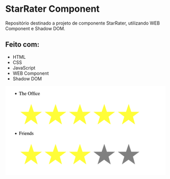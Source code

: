 # StarRater Component
Repositório destinado a projeto de componente StarRater, utilizando WEB Component e Shadow DOM.

## Feito com:
- HTML
- CSS
- JavaScript
- WEB Component
- Shadow DOM

![Preview](preview.png)